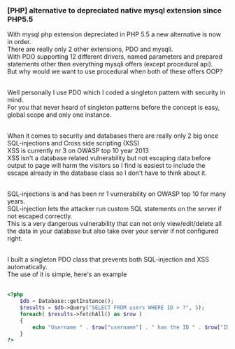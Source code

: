 <h3>[PHP] alternative to depreciated native mysql extension since PHP5.5</h3>

With mysql php extension depreciated in PHP 5.5 a new alternative is now in order.<br/>
There are really only 2 other extensions, PDO and mysqli.<br/>
With PDO supporting 12 different drivers, named parameters and prepared statements other then everything mysqli offers (except procedural api).<br/>
But why would we want to use procedural when both of these offers OOP?<br/><br/>

Well personally I use PDO which I coded a singleton pattern with security in mind.<br/>
For you that never heard of singleton patterns before the concept is easy, global scope and only one instance.<br/><br/>

When it comes to security and databases there are really only 2 big once SQL-injections and Cross side scripting (XSS)<br/>
XSS is currently nr 3 on OWASP top 10 year 2013<br/>
XSS isn't a database related vulnerability but not escaping data before output to page will harm the visitors so I find is easiest to include the escape already in the database class so I don't have to think about it.<br/><br/>

SQL-injections is and has been nr 1 vurnerability on OWASP top 10 for many years.<br/>
SQL-injection lets the attacker run custom SQL statements on the server if not escaped correctly. <br/>
This is a very dangerous vulnerability that can not only view/edit/delete all the data in your database but also take over your server if not configured right.<br/><br/>

I built a singleton PDO class that prevents both SQL-injection and XSS automatically.<br/>
The use of it is simple, here's an example<br/><br/>
```php
<?php
	$db = Database::getInstance();
	$results = $db->Query("SELECT FROM users WHERE ID > ?", 5);
	foreach( $results->fetchAll() as $row )
	{
		echo "Username " . $row["username"] . " has the ID " . $row["ID"] . "<br />";
	}
?>
```
<br/>
